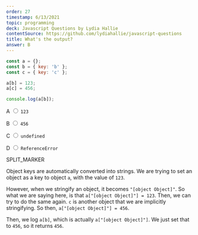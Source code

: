 ```yaml
---
order: 27
timestamp: 6/13/2021
topic: programming
deck: Javascript Questions by Lydia Hallie
contentSource: https://github.com/lydiahallie/javascript-questions
title: What's the output?
answer: B
---
```


  

```javascript
const a = {};
const b = { key: 'b' };
const c = { key: 'c' };

a[b] = 123;
a[c] = 456;

console.log(a[b]);
```


<label for="option-A">A </label>
<span class="option-container">
  <input
    type="radio"
    name="answer-option"
    id="option-A" value="A"
  />
  `123`
</span>
    

<label for="option-B">B </label>
<span class="option-container">
  <input
    type="radio"
    name="answer-option"
    id="option-B" value="B"
  />
  `456`
</span>
    

<label for="option-C">C </label>
<span class="option-container">
  <input
    type="radio"
    name="answer-option"
    id="option-C" value="C"
  />
  `undefined`
</span>
    

<label for="option-D">D </label>
<span class="option-container">
  <input
    type="radio"
    name="answer-option"
    id="option-D" value="D"
  />
  `ReferenceError`
</span>
    




SPLIT_MARKER

Object keys are automatically converted into strings. We are trying to set an object as a key to object `a`, with the value of `123`.

However, when we stringify an object, it becomes `"[object Object]"`. So what we are saying here, is that `a["[object Object]"] = 123`. Then, we can try to do the same again. `c` is another object that we are implicitly stringifying. So then, `a["[object Object]"] = 456`.

Then, we log `a[b]`, which is actually `a["[object Object]"]`. We just set that to `456`, so it returns `456`.



